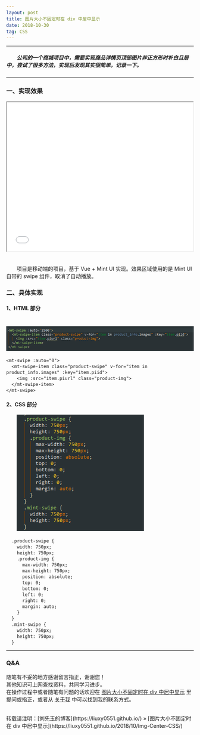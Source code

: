 ```yaml
---
layout: post
title: 图片大小不固定时在 div 中居中显示
date: 2018-10-30
tag: CSS
---
```


___
##### 　　公司的一个商城项目中，需要实现商品详情页顶部图片非正方形时补白且居中，尝试了很多方法，实现后发现其实很简单，记录一下。

___

### 一、实现效果

<center>
    <iframe width="500" height="400" src="/images/posts/Img-Center-CSS/3.mp4" allowfullscreen></iframe>
</center>
<br>

　　项目是移动端的项目，基于 Vue + Mint UI 实现。效果区域使用的是 Mint UI 自带的 swipe 组件，取消了自动播放。

### 二、具体实现

#### 1、HTML 部分

　　![](/images/posts/Img-Center-CSS/1.png)

    <mt-swipe :auto="0">
      <mt-swipe-item class="product-swipe" v-for="item in product_info.images" :key="item.piid">
        <img :src="item.piurl" class="product-img">
      </mt-swipe-item>
    </mt-swipe>

#### 2、CSS 部分

　　![](/images/posts/Img-Center-CSS/2.png)

      .product-swipe {
        width: 750px;
        height: 750px;
        .product-img {
          max-width: 750px;
          max-height: 750px;
          position: absolute;
          top: 0;
          bottom: 0;
          left: 0;
          right: 0;
          margin: auto;
        }
      }
      .mint-swipe {
        width: 750px;
        height: 750px;
      }

___
### Q&A

随笔有不妥的地方感谢留言指正，谢谢您！  
其他知识可上网查找资料，共同学习进步。  
在操作过程中或者随笔有问题的话欢迎在 [图片大小不固定时在 div 中居中显示](https://liuxy0551.github.io/2018/10/Img-Center-CSS/) 里提问或指正，或者从 [关于我](https://liuxy0551.github.io/about/) 中可以找到我的联系方式。


<br>
转载请注明：[刘先玉的博客](https://liuxy0551.github.io/) » [图片大小不固定时在 div 中居中显示](https://liuxy0551.github.io/2018/10/Img-Center-CSS/)
